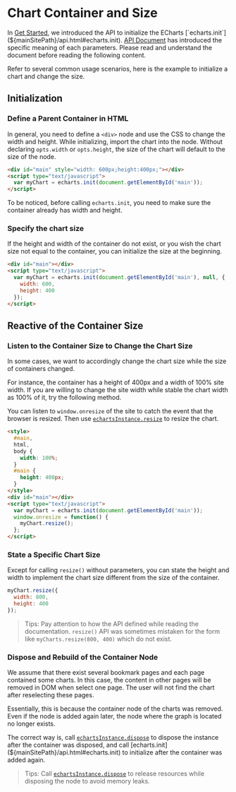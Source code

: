 # Chart Container and Size

In [Get Started](${lang}/get-started), we introduced the API to initialize the ECharts [`echarts.init`](${mainSitePath}/api.html#echarts.init). [API Document](${mainSitePath}/api.html#echarts.init) has introduced the specific meaning of each parameters. Please read and understand the document before reading the following content.

Refer to several common usage scenarios, here is the example to initialize a chart and change the size.

## Initialization

### Define a Parent Container in HTML

In general, you need to define a `<div>` node and use the CSS to change the width and height. While initializing, import the chart into the node. Without declaring `opts.width` or `opts.height`, the size of the chart will default to the size of the node.

```html
<div id="main" style="width: 600px;height:400px;"></div>
<script type="text/javascript">
  var myChart = echarts.init(document.getElementById('main'));
</script>
```

To be noticed, before calling `echarts.init`, you need to make sure the container already has width and height.

### Specify the chart size

If the height and width of the container do not exist, or you wish the chart size not equal to the container, you can initialize the size at the beginning.

```html
<div id="main"></div>
<script type="text/javascript">
  var myChart = echarts.init(document.getElementById('main'), null, {
    width: 600,
    height: 400
  });
</script>
```

## Reactive of the Container Size

### Listen to the Container Size to Change the Chart Size

In some cases, we want to accordingly change the chart size while the size of containers changed.

For instance, the container has a height of 400px and a width of 100% site width. If you are willing to change the site width while stable the chart width as 100% of it, try the following method.

You can listen to `window.onresize` of the site to catch the event that the browser is resized. Then use [`echartsInstance.resize`](${mainSitePath}api.html#echartsInstance.resize) to resize the chart.

```html
<style>
  #main,
  html,
  body {
    width: 100%;
  }
  #main {
    height: 400px;
  }
</style>
<div id="main"></div>
<script type="text/javascript">
  var myChart = echarts.init(document.getElementById('main'));
  window.onresize = function() {
    myChart.resize();
  };
</script>
```

### State a Specific Chart Size

Except for calling `resize()` without parameters, you can state the height and width to implement the chart size different from the size of the container.

```js
myChart.resize({
  width: 800,
  height: 400
});
```

> Tips: Pay attention to how the API defined while reading the documentation. `resize()` API was sometimes mistaken for the form like `myCharts.resize(800, 400)` which do not exist.

### Dispose and Rebuild of the Container Node

We assume that there exist several bookmark pages and each page contained some charts. In this case, the content in other pages will be removed in DOM when select one page. The user will not find the chart after reselecting these pages.

Essentially, this is because the container node of the charts was removed. Even if the node is added again later, the node where the graph is located no longer exists.

The correct way is, call [`echartsInstance.dispose`](${mainSitePath}api.html#echartsInstance.dispose) to dispose the instance after the container was disposed, and call [echarts.init](${mainSitePath}/api.html#echarts.init) to initialize after the container was added again.

> Tips: Call [`echartsInstance.dispose`](${mainSitePath}api.html#echartsInstance.dispose) to release resources while disposing the node to avoid memory leaks.
